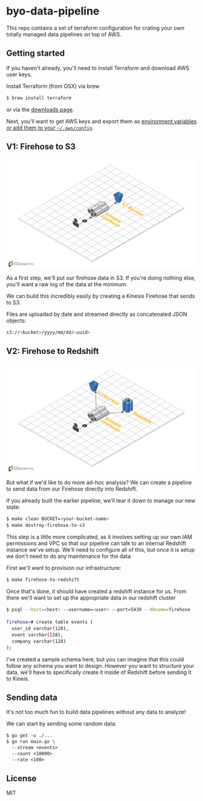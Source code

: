 
# byo-data-pipeline

This repo contains a set of terraform configuration for crating your own totally managed data pipelines on top of AWS.

## Getting started

If you haven't already, you'll need to install Terraform and download AWS
user keys.

Install Terraform (from OSX) via brew

```bash
$ brew install terraform
```

or via the [downloads page][download-terraform].

Next, you'll want to get AWS keys and export them as [environment variables
or add them to your `~/.aws/config`][aws-setup].


[download-terraform]: https://www.terraform.io/downloads.html
[aws-setup]: http://docs.aws.amazon.com/cli/latest/userguide/cli-chap-getting-set-up.html

## V1: Firehose to S3

![](./images/v1.png)

As a first step, we'll put our firehose data in S3. If you're doing nothing
else, you'll want a raw log of the data at the minimum.

We can build this incredibly easily by creating a Kinesis Firehose that sends
to S3.

Files are uploaded by date and streamed directly as concatenated JSON objects:

```bash
s3://<bucket>/yyyy/mm/dd/<uuid>
```

## V2: Firehose to Redshift

![](./images/v2.png)

But what if we'd like to do more ad-hoc analysis? We can create a pipeline to
send data from our Firehose directly into Redshift.

If you already built the earlier pipeline, we'll tear it down to manage our
new state:

```bash
$ make clean BUCKET=<your-bucket-name>
$ make destroy-firehose-to-s3
```

This step is a little more complicated, as it involves setting up our own IAM
permissions and VPC so that our pipeline can talk to an internal Redshift
instance we've setup. We'll need to configure all of this, but once it is setup we don't need to do any maintenance for the data.

First we'll want to provision our infrastructure:

```bash
$ make firehose-to-redshift
```

Once that's done, it should have created a redshift instance for us. From there
we'll want to set up the appropriate data in our redshift cluster

```bash
$ psql --host=<host> --username=<user> --port=5439 --dbname=firehose

firehose=# create table events (
  user_id varchar(128),
  event varchar(128),
  company varchar(128)
);

```

I've created a sample schema here, but you can imagine that this could follow
any schema you want to design. However you want to structure your data, we'll
have to specifically create it inside of Redshift before sending it to Kineis.

## Sending data

It's not too much fun to build data pipelines without any data to analyze!

We can start by sending some random data:

```shell
$ go get -u ./...
$ go run main.go \
  --stream <events>
  --count <10000>
  --rate <100>
```

## License

MIT
